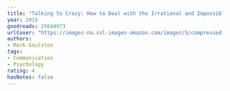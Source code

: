 ```yaml
---
title: "Talking to Crazy: How to Deal with the Irrational and Impossible People in Your Life"
year: 2015
goodreads: 25644973
urlCover: "https://images-na.ssl-images-amazon.com/images/S/compressed.photo.goodreads.com/books/1433270878i/25644973.jpg"
authors:
- Mark Goulston
tags:
- Communication
- Psychology
rating: 4
hasNotes: false
---
```

